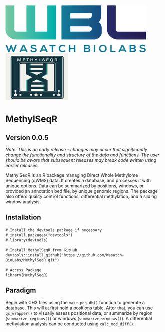 <img src="inst/wbl_main_logo.png" alt="Wasatch Biolabs Logo" width="450" height="150">
<img src="inst/MethylSeqR_Logo.png" alt="MethylSeqR Logo" width="200" height="150">

# MethylSeqR

## Version 0.0.5
*Note: This is an early release - changes may occur that significantly change the functionality and structure of the data and functions. The user should be aware that subsequent releases may break code written using earlier releases.*

MethylSeqR is an R package managing Direct Whole Methylome Sequencing (dWMS) data. It creates a database, and processes it with unique options. Data can be summarized by positions, windows, or provided an annotation bed file, by unique genomic regions. The package also offers quality control functions, differential methylation, and a sliding window analysis.

## Installation

```{r, eval = FALSE}
# Install the devtools package if necessary
# install.packages("devtools")
# library(devtools)

# Install MethylSeqR from GitHub
devtools::install_github("https://github.com/Wasatch-BioLabs/MethylSeqR.git")

# Access Package
library(MethylSeqR)

```

## Paradigm 
Begin with CH3 files using the `make_pos_db()` function to generate a database. This will at first hold a positions table. After that, you can use `qc_wrapper()` to visually assess positional data, or summarize by region (`summarize_regions()`) or windows (`summarize_windows()`). A differential methylation analysis can be conducted using `calc_mod_diff()`.

